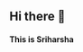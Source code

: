 ## Hi there 👋
#### This is Sriharsha 

<!--
**sriharsha8991/sriharsha8991** is a ✨ _special_ ✨ repository because its `README.md` (this file) appears on your GitHub profile.

Here are some ideas to get you started:

- 🔭 I’m currently working on ...
- 🌱 I’m currently learning ...
- 👯 I’m looking to collaborate on ...
- 🤔 I’m looking for help with ...
- 💬 Ask me about ...
- 📫 How to reach me: 
    [LinkedIn](https://www.linkedin.com/in/sriharsha-velicheti-0794351b2/): sriharsha velicheti
    
    
- 😄 Pronouns: ...
- ⚡ Fun fact: ...
-->
